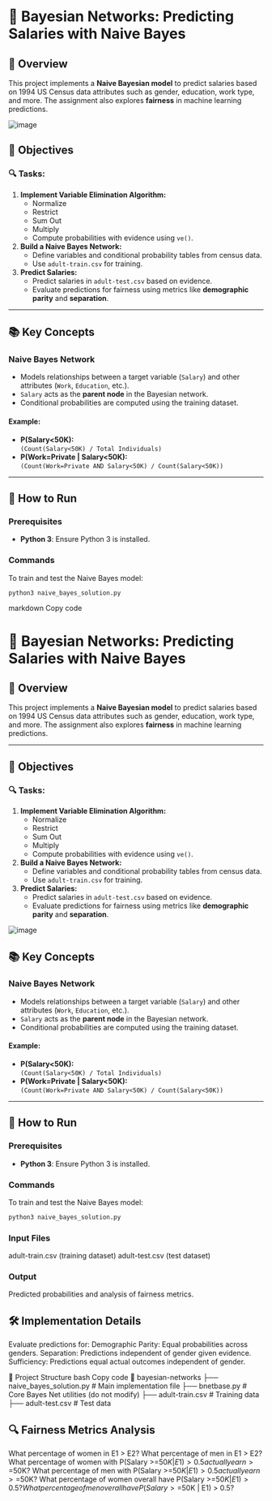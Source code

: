 # 🤖 Bayesian Networks: Predicting Salaries with Naive Bayes

## 📖 Overview
This project implements a **Naive Bayesian model** to predict salaries based on 1994 US Census data attributes such as gender, education, work type, and more. The assignment also explores **fairness** in machine learning predictions.

![image](https://github.com/user-attachments/assets/14ff7db0-d6a9-4e4b-9fea-a1a10e2e02c0)


## 🎯 Objectives

### 🔍 Tasks:
1. **Implement Variable Elimination Algorithm:**
   - Normalize
   - Restrict
   - Sum Out
   - Multiply
   - Compute probabilities with evidence using `ve()`.
2. **Build a Naive Bayes Network:**
   - Define variables and conditional probability tables from census data.
   - Use `adult-train.csv` for training.
3. **Predict Salaries:**
   - Predict salaries in `adult-test.csv` based on evidence.
   - Evaluate predictions for fairness using metrics like **demographic parity** and **separation**.

---

## 📚 Key Concepts

### Naive Bayes Network
- Models relationships between a target variable (`Salary`) and other attributes (`Work`, `Education`, etc.).
- `Salary` acts as the **parent node** in the Bayesian network.
- Conditional probabilities are computed using the training dataset.

#### Example:
- **P(Salary<50K):**  
  `(Count(Salary<50K) / Total Individuals)`
- **P(Work=Private | Salary<50K):**  
  `(Count(Work=Private AND Salary<50K) / Count(Salary<50K))`

---

## 🚀 How to Run

### Prerequisites
- **Python 3**: Ensure Python 3 is installed.

### Commands
To train and test the Naive Bayes model:
```bash
python3 naive_bayes_solution.py
```


markdown
Copy code
# 🤖 Bayesian Networks: Predicting Salaries with Naive Bayes

## 📖 Overview
This project implements a **Naive Bayesian model** to predict salaries based on 1994 US Census data attributes such as gender, education, work type, and more. The assignment also explores **fairness** in machine learning predictions.

---

## 🎯 Objectives

### 🔍 Tasks:
1. **Implement Variable Elimination Algorithm:**
   - Normalize
   - Restrict
   - Sum Out
   - Multiply
   - Compute probabilities with evidence using `ve()`.
2. **Build a Naive Bayes Network:**
   - Define variables and conditional probability tables from census data.
   - Use `adult-train.csv` for training.
3. **Predict Salaries:**
   - Predict salaries in `adult-test.csv` based on evidence.
   - Evaluate predictions for fairness using metrics like **demographic parity** and **separation**.

![image](https://github.com/user-attachments/assets/20cd06a0-a293-4a35-9dca-33566b0a7ca4)


## 📚 Key Concepts

### Naive Bayes Network
- Models relationships between a target variable (`Salary`) and other attributes (`Work`, `Education`, etc.).
- `Salary` acts as the **parent node** in the Bayesian network.
- Conditional probabilities are computed using the training dataset.

#### Example:
- **P(Salary<50K):**  
  `(Count(Salary<50K) / Total Individuals)`
- **P(Work=Private | Salary<50K):**  
  `(Count(Work=Private AND Salary<50K) / Count(Salary<50K))`

---

## 🚀 How to Run

### Prerequisites
- **Python 3**: Ensure Python 3 is installed.

### Commands
To train and test the Naive Bayes model:
```bash
python3 naive_bayes_solution.py
```

### Input Files
adult-train.csv (training dataset)
adult-test.csv (test dataset)

### Output
Predicted probabilities and analysis of fairness metrics.

## 🛠️ Implementation Details
Evaluate predictions for:
Demographic Parity: Equal probabilities across genders.
Separation: Predictions independent of gender given evidence.
Sufficiency: Predictions equal actual outcomes independent of gender.

📂 Project Structure
bash
Copy code
📁 bayesian-networks
├── naive_bayes_solution.py  # Main implementation file
├── bnetbase.py              # Core Bayes Net utilities (do not modify)
├── adult-train.csv          # Training data
├── adult-test.csv           # Test data

## 🔍 Fairness Metrics Analysis
What percentage of women in E1 > E2?
What percentage of men in E1 > E2?
What percentage of women with P(Salary >=$50K | E1) > 0.5 actually earn >=$50K?
What percentage of men with P(Salary >=$50K | E1) > 0.5 actually earn >=$50K?
What percentage of women overall have P(Salary >=$50K | E1) > 0.5?
What percentage of men overall have P(Salary >=$50K | E1) > 0.5?
